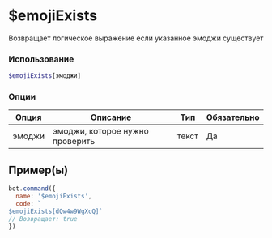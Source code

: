 # $emojiExists
Возвращает логическое выражение если указанное эмоджи существует
### Использование
```php
$emojiExists[эмоджи]
```

### Опции

| Опция | Описание | Тип | Обязательно |
|--------|-------------|------|----------|
| эмоджи | эмоджи, которое нужно проверить | текст | Да |  
## Пример(ы)

```javascript
bot.command({
  name: '$emojiExists',
  code: `
$emojiExists[dQw4w9WgXcQ]`
// Возвращает: true
})
```
